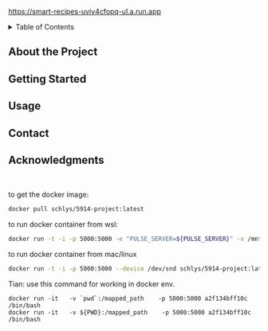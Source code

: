 <!-- [![Contributors][contributors-shield]][contributors-url] -->

https://smart-recipes-uviv4cfopq-ul.a.run.app

<!-- TABLE OF CONTENTS -->
<details>
  <summary>Table of Contents</summary>
  <ol>
    <li>
      <a href="#about-the-project">About The Project</a>
    </li>
    <li>
      <a href="#getting-started">Getting Started</a>
    </li>
    <li>
      <a href="#usage">Usage</a>
    </li>
    <li><a href="#contact">Contact</a></li>
    <li><a href="#acknowledgments">Acknowledgments</a></li>
  </ol>
</details>



## About the Project



## Getting Started



## Usage



## Contact



## Acknowledgments
<br>

to get the docker image:
<br>
```sh
docker pull schlys/5914-project:latest
```

to run docker container from wsl:
<br>
```sh
docker run -t -i -p 5000:5000 -e "PULSE_SERVER=${PULSE_SERVER}" -v /mnt/wslg/:/mnt/wslg/ schlys/5914-project:latest
```

to run docker container from mac/linux
<br>
```sh
docker run -t -i -p 5000:5000 --device /dev/snd schlys/5914-project:latest
```


Tian: use this command for working in docker env.
```
docker run -it   -v `pwd`:/mapped_path    -p 5000:5000 a2f134bff10c /bin/bash
docker run -it   -v ${PWD}:/mapped_path    -p 5000:5000 a2f134bff10c /bin/bash
```